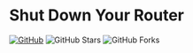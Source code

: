 # Shut Down Your Router
[![GitHub](https://img.shields.io/github/license/esirplayground/luci-app-poweroff?label=LICENSE&logo=github&logoColor=%20)](https://github.com/esirplayground/luci-app-poweroff/blob/master/LICENSE)
![GitHub Stars](https://img.shields.io/github/stars/esirplayground/luci-app-poweroff.svg?style=flat&logo=appveyor&label=Stars&logo=github)
![GitHub Forks](https://img.shields.io/github/forks/esirplayground/luci-app-poweroff.svg?style=flat&logo=appveyor&label=Forks&logo=github)
